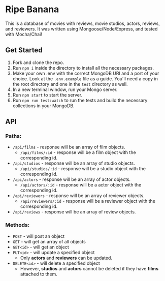 Ripe Banana
=====
This is a database of movies with reviews, movie studios, actors, reviews, and reviewers. It was written using Mongoose/Node/Express, and tested with Mocha/Chai!

## Get Started
1. Fork and clone the repo.
1. Run `npm i` inside the directory to install all the necessary packages.
1. Make your own .env with the correct MongoDB URI and a port of your choice. Look at the `.env.example` file as a guide. You'll need a copy in the root directory and one in the `test` directory as well.
1. In a new terminal window, run your Mongo server.
1. Run `npm start` to start the server.
1. Run `npm run test:watch` to run the tests and build the necessary collections in your MongoDB.

## API
### Paths:
* `/api/films` - response will be an array of film objects.
    * `/api/films/:id` - response will be a film object with the corresponding id.
* `/api/studios` - response will be an array of studio objects.
    * `/api/studios/:id` - response will be a studio object with the corresponding id.
* `/api/actors` - response will be an array of actor objects.
    * `/api/actors/:id` - response will be a actor object with the corresponding id.
* `/api/reviewers` - response will be an array of reviewer objects.
    * `/api/reviewers/:id` - response will be a reviewer object with the corresponding id.
* `/api/reviews` - response will be an array of review objects.

### Methods:
* `POST` - will post an object
* `GET` - will get an array of all objects
* `GET<id>` - will get an object
* `PUT<id>` - will update a specified object
    * Only **actors** and **reviewers** can be updated.
* `DELETE<id>` - will delete a specified object
    * However, **studios** and **actors** cannot be deleted if they have **films** attached to them.